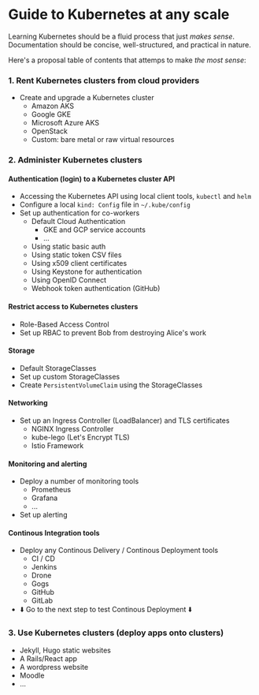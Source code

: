 # Guide to Kubernetes at any scale

Learning Kubernetes should be a fluid process that just *makes sense*. Documentation should be concise, well-structured, and practical in nature.

Here's a proposal table of contents that attemps to make *the most sense*:

### 1. Rent Kubernetes clusters from cloud providers

  * Create and upgrade a Kubernetes cluster
    * Amazon AKS
    * Google GKE
    * Microsoft Azure AKS
    * OpenStack
    * Custom: bare metal or raw virtual resources

### 2. Administer Kubernetes clusters

#### Authentication (login) to a Kubernetes cluster API

  * Accessing the Kubernetes API using local client tools, `kubectl` and `helm`
  * Configure a local `kind: Config` file in `~/.kube/config`
  * Set up authentication for co-workers
    * Default Cloud Authentication
      * GKE and GCP service accounts
      * ...
    * Using static basic auth
    * Using static token CSV files
    * Using x509 client certificates
    * Using Keystone for authentication
    * Using OpenID Connect
    * Webhook token authentication (GitHub)

#### Restrict access to Kubernetes clusters

  * Role-Based Access Control
  * Set up RBAC to prevent Bob from destroying Alice's work

#### Storage

  * Default StorageClasses
  * Set up custom StorageClasses
  * Create `PersistentVolumeClaim` using the StorageClasses

#### Networking

  * Set up an Ingress Controller (LoadBalancer) and TLS certificates
    * NGINX Ingress Controller
    * kube-lego (Let's Encrypt TLS)
    * Istio Framework

#### Monitoring and alerting

  * Deploy a number of monitoring tools
    * Prometheus
    * Grafana
    * ...
  * Set up alerting

#### Continous Integration tools

  * Deploy any Continous Delivery / Continous Deployment tools
    * CI / CD
    * Jenkins
    * Drone
    * Gogs
    * GitHub
    * GitLab
  * ⬇️ Go to the next step to test Continous Deployment ⬇️

### 3. Use Kubernetes clusters (deploy apps onto clusters)

  * Jekyll, Hugo static websites
  * A Rails/React app
  * A wordpress website
  * Moodle
  * ...
